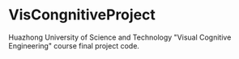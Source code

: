 ﻿# VisCongnitiveProject
Huazhong University of Science and Technology "Visual Cognitive Engineering" course final project code.
